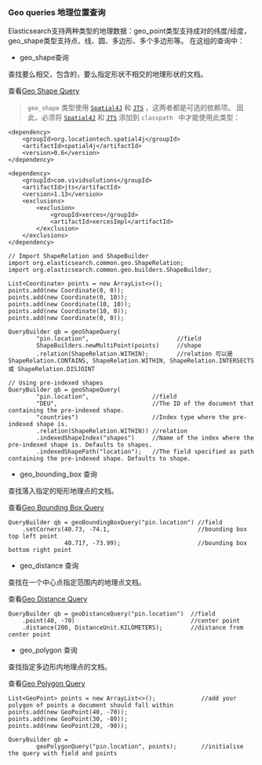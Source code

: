 
### Geo queries 地理位置查询

Elasticsearch支持两种类型的地理数据：geo_point类型支持成对的纬度/经度，geo_shape类型支持点、线、圆、多边形、多个多边形等。
在这组的查询中：

- geo_shape查询

查找要么相交，包含的，要么指定形状不相交的地理形状的文档。

查看[Geo Shape Query](https://www.elastic.co/guide/en/elasticsearch/reference/5.6/query-dsl-geo-shape-query.html)

> `geo_shape` 类型使用 [`Spatial4J`](http://search.maven.org/#search%7Cga%7C1%7Cg%3A%22org.locationtech.spatial4j%22%20AND%20a%3A%22spatial4j%22) 和 [`JTS`](http://search.maven.org/#search%7Cga%7C1%7Cg%3A%22com.vividsolutions%22%20AND%20a%3A%22jts%22) ，这两者都是可选的依赖项。 因此，必须将 [`Spatial4J`](http://search.maven.org/#search%7Cga%7C1%7Cg%3A%22org.locationtech.spatial4j%22%20AND%20a%3A%22spatial4j%22) 和 [`JTS`](http://search.maven.org/#search%7Cga%7C1%7Cg%3A%22com.vividsolutions%22%20AND%20a%3A%22jts%22) 添加到 `classpath ` 中才能使用此类型：

```
<dependency>
    <groupId>org.locationtech.spatial4j</groupId>
    <artifactId>spatial4j</artifactId>
    <version>0.6</version>                        
</dependency>

<dependency>
    <groupId>com.vividsolutions</groupId>
    <artifactId>jts</artifactId>
    <version>1.13</version>                         
    <exclusions>
        <exclusion>
            <groupId>xerces</groupId>
            <artifactId>xercesImpl</artifactId>
        </exclusion>
    </exclusions>
</dependency>
```


```
// Import ShapeRelation and ShapeBuilder
import org.elasticsearch.common.geo.ShapeRelation;
import org.elasticsearch.common.geo.builders.ShapeBuilder;
```


```
List<Coordinate> points = new ArrayList<>();
points.add(new Coordinate(0, 0));
points.add(new Coordinate(0, 10));
points.add(new Coordinate(10, 10));
points.add(new Coordinate(10, 0));
points.add(new Coordinate(0, 0));

QueryBuilder qb = geoShapeQuery(
        "pin.location",                         //field
        ShapeBuilders.newMultiPoint(points)     //shape
        .relation(ShapeRelation.WITHIN);        //relation 可以是 ShapeRelation.CONTAINS, ShapeRelation.WITHIN, ShapeRelation.INTERSECTS 或 ShapeRelation.DISJOINT
```




```
// Using pre-indexed shapes
QueryBuilder qb = geoShapeQuery(
        "pin.location",                  //field
        "DEU",                           //The ID of the document that containing the pre-indexed shape.
        "countries")                     //Index type where the pre-indexed shape is.
        .relation(ShapeRelation.WITHIN)) //relation
        .indexedShapeIndex("shapes")     //Name of the index where the pre-indexed shape is. Defaults to shapes.
        .indexedShapePath("location");   //The field specified as path containing the pre-indexed shape. Defaults to shape.
```


- geo_bounding_box 查询

查找落入指定的矩形地理点的文档。

查看[Geo Bounding Box Query](https://www.elastic.co/guide/en/elasticsearch/reference/5.6/query-dsl-geo-bounding-box-query.html)


```
QueryBuilder qb = geoBoundingBoxQuery("pin.location") //field
    .setCorners(40.73, -74.1,                         //bounding box top left point
                40.717, -73.99);                      //bounding box bottom right point
```


- geo_distance 查询

查找在一个中心点指定范围内的地理点文档。

查看[Geo Distance Query](https://www.elastic.co/guide/en/elasticsearch/reference/5.6/query-dsl-geo-distance-query.html)


```
QueryBuilder qb = geoDistanceQuery("pin.location")  //field
    .point(40, -70)                                 //center point
    .distance(200, DistanceUnit.KILOMETERS);        //distance from center point
```


- geo_polygon 查询


查找指定多边形内地理点的文档。

查看[Geo Polygon Query](https://www.elastic.co/guide/en/elasticsearch/reference/5.6/query-dsl-geo-polygon-query.html)


```
List<GeoPoint> points = new ArrayList<>();             //add your polygon of points a document should fall within
points.add(new GeoPoint(40, -70));
points.add(new GeoPoint(30, -80));
points.add(new GeoPoint(20, -90));

QueryBuilder qb =
        geoPolygonQuery("pin.location", points);       //initialise the query with field and points
```
